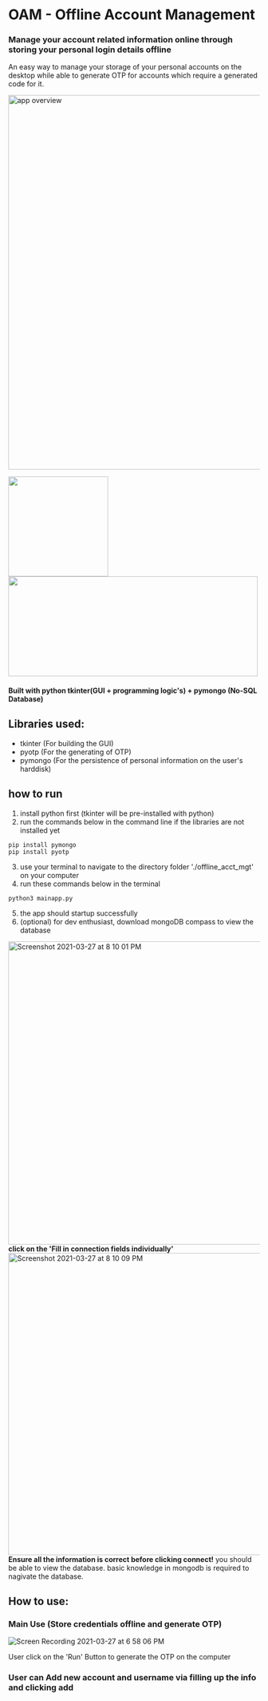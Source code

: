# OAM - Offline Account Management
<h3>Manage your account related information online through storing your personal login details offline</h3>
<p>An easy way to manage your storage of your personal accounts on the desktop while able to generate OTP for accounts which require a generated code for it.</p>
<img width="750" alt="app overview" src="https://user-images.githubusercontent.com/22993048/112654421-56556480-8e8a-11eb-8975-ae82386c118b.png">
<br>
<p float='left'>
  <img src="https://user-images.githubusercontent.com/22993048/112653085-0d50e080-8e89-11eb-88b3-4a67407579b6.png" width=200 height=200 />
  <img src="https://user-images.githubusercontent.com/22993048/112653914-d5966880-8e89-11eb-9cd0-41172ed691bf.png" width=500 height=200 />
</p>
<h4>Built with python tkinter(GUI + programming logic's) + pymongo (No-SQL Database)</h4>

## Libraries used:

- tkinter (For building the GUI)
- pyotp (For the generating of OTP)
- pymongo (For the persistence of personal information on the user's harddisk)

## how to run
1. install python first (tkinter will be pre-installed with python)
2. run the commands below in the command line if the libraries are not installed yet
```
pip install pymongo
pip install pyotp
```
3. use your terminal to navigate to the directory folder './offline_acct_mgt' on your computer
4. run these commands below in the terminal
```
python3 mainapp.py
```
5. the app should startup successfully
6. (optional) for dev enthusiast, download mongoDB compass to view the database
<img width="607" alt="Screenshot 2021-03-27 at 8 10 01 PM" src="https://user-images.githubusercontent.com/22993048/112720312-78a5bb80-8f38-11eb-8a27-32eb4d4a72d8.png">
<b>click on the 'Fill in connection fields individually'</b>
<img width="605" alt="Screenshot 2021-03-27 at 8 10 09 PM" src="https://user-images.githubusercontent.com/22993048/112720340-a559d300-8f38-11eb-9ad1-72fc7113eaf6.png">
<b>Ensure all the information is correct before clicking connect!</b>
you should be able to view the database. basic knowledge in mongodb is required to nagivate the database.

## How to use:

### Main Use (Store credentials offline and generate OTP)
![Screen Recording 2021-03-27 at 6 58 06 PM](https://user-images.githubusercontent.com/22993048/112718765-06c97400-8f30-11eb-834a-87034623c7eb.gif)
<p>User click on the 'Run' Button to generate the OTP on the computer</p>
<h3> User can Add new account and username via filling up the info and clicking add</h3>

